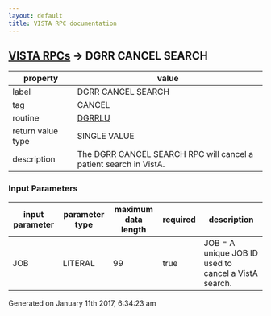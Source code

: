 ```yaml
---
layout: default
title: VISTA RPC documentation
---
```




## [VISTA RPCs](TableOfContent.md) &#8594; DGRR CANCEL SEARCH 

 property | value 
--- | --- 
 label | DGRR CANCEL SEARCH
 tag | CANCEL
 routine | [DGRRLU](http://code.osehra.org/dox/Routine_DGRRLU_source.html)
 return value type | SINGLE VALUE
 description | The DGRR CANCEL SEARCH RPC will cancel a patient search in VistA.

### Input Parameters

| input parameter | parameter type | maximum data length | required | description | 
| --- | --- | --- | --- | --- | 
| JOB | LITERAL | 99 | true | JOB = A unique JOB ID used to cancel a VistA search. | 




Generated on January 11th 2017, 6:34:23 am
